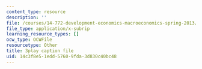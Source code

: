 ```yaml
---
content_type: resource
description: ''
file: /courses/14-772-development-economics-macroeconomics-spring-2013/14c3f8e51edd57609fda3d830c40bc48_MR_Dwrf9yII.vtt
file_type: application/x-subrip
learning_resource_types: []
ocw_type: OCWFile
resourcetype: Other
title: 3play caption file
uid: 14c3f8e5-1edd-5760-9fda-3d830c40bc48
---
```

